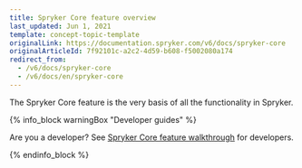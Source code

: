 ```yaml
---
title: Spryker Core feature overview
last_updated: Jun 1, 2021
template: concept-topic-template
originalLink: https://documentation.spryker.com/v6/docs/spryker-core
originalArticleId: 7f92101c-a2c2-4d59-b608-f5002080a174
redirect_from:
  - /v6/docs/spryker-core
  - /v6/docs/en/spryker-core
---
```


The Spryker Core feature is the very basis of all the functionality in Spryker.

{% info_block warningBox "Developer guides" %}

Are you a developer? See [Spryker Core feature walkthrough](/docs/scos/dev/feature-walkthroughs/{{page.version}}/spryker-core-feature-walkthrough/spryker-core-feature-walkthrough.html) for developers.

{% endinfo_block %}
